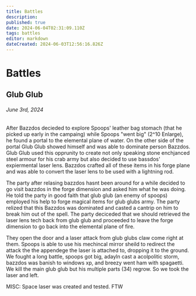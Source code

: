 ```yaml
---
title: Battles
description: 
published: true
date: 2024-06-04T02:31:09.110Z
tags: battles
editor: markdown
dateCreated: 2024-06-03T12:56:16.826Z
---
```


# Battles

## Glub Glub
###### June 3rd, 2024
After Bazzdos decieded to explore Spoops' leather bag stomach (that he picked up early in the campaing) while Spoops "went big" (2^10 Enlarge), he found a portal to the elemental plane of water. On the other side of the portal Glub Glub showed himself and was able to dominate person Bazzdos. Glub Glub used this opprunity to create not only speaking stone enchjanced steel armour for his crab army but also decided to use bassdos' expiermental laser lens. Bazzdos crafted all of these items in his forge plane and was able to convert the laser lens to be used with a lightning rod.

The party after relasing bazzdos hasnt been around for a while decided to go visit bazzdos in the forge dimension and asked him what he was doing. He told the party in good faith that glub glub (an enemy of spoops) employed his help to forge magical items for glub glubs army. The party relized that this Bazzdos was dominated and casted a cantrip on him to break him out of the spell. The party deciceded that we should retrieved the laser lens tech back from glub glub and proceeded to leave the forge dimension to go back into the elemental plane of fire.

They open the door and a laser attack from glub glubs claw come right at them. Spoops is able to use his mechincal mirror sheild to redirect the attack the the appendege the laser is attached to, dropping it to the ground. We fought a long battle, spoops got big, adayln cast a acolpolitic storm, bazzdos was banish to windows xp, and breezy went ham with spagaetti. We kill the main glub glub but his multiple parts (34) regrow. So we took the laser and left. 

MISC: Space laser was created and tested. FTW